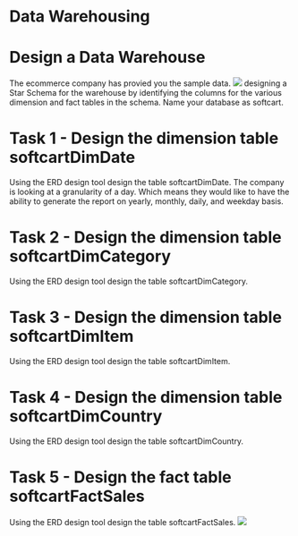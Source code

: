 # Data Warehousing
# Design a Data Warehouse
The ecommerce company has provied you the sample data.
![](https://cf-courses-data.s3.us.cloud-object-storage.appdomain.cloud/IBM-DB0321EN-SkillsNetwork/datawarehousing/ecom-sample-data.png)
designing a Star Schema for the warehouse by identifying the columns for the various dimension and fact tables in the schema. Name your database as softcart.
# Task 1 - Design the dimension table softcartDimDate
Using the ERD design tool design the table softcartDimDate. The company is looking at a granularity of a day. Which means they would like to have the ability to generate the report on yearly, monthly, daily, and weekday basis.
# Task 2 - Design the dimension table softcartDimCategory
Using the ERD design tool design the table softcartDimCategory.

# Task 3 - Design the dimension table softcartDimItem
Using the ERD design tool design the table softcartDimItem.

# Task 4 - Design the dimension table softcartDimCountry
Using the ERD design tool design the table softcartDimCountry.

# Task 5 - Design the fact table softcartFactSales
Using the ERD design tool design the table softcartFactSales.
![](https://cf-courses-data.s3.us.cloud-object-storage.appdomain.cloud/IBM-DB0321EN-SkillsNetwork/datawarehousing/ecom-sample-data.png)
